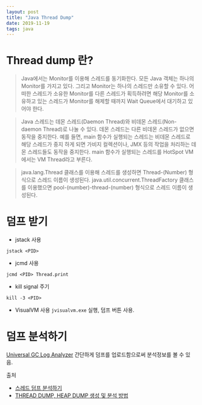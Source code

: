 ```yaml
---
layout: post
title: "Java Thread Dump"
date: 2019-11-19
tags: java
---
```


# Thread dump 란?

> Java에서는 Monitor를 이용해 스레드를 동기화한다. 모든 Java 객체는 하나의 Monitor를 가지고 있다. 그리고 Monitor는 하나의 스레드만 소유할 수 있다. 어떠한 스레드가 소유한 Monitor를 다른 스레드가 획득하려면 해당 Monitor를 소유하고 있는 스레드가 Monitor를 해제할 때까지 Wait Queue에서 대기하고 있어야 한다.

> Java 스레드는 데몬 스레드(Daemon Thread)와 비데몬 스레드(Non-daemon Thread)로 나눌 수 있다. 데몬 스레드는 다른 비데몬 스레드가 없으면 동작을 중지한다. 예를 들면, main 함수가 실행되는 스레드는 비데몬 스레드로 해당 스레드가 중지 하게 되면 가비지 컬렉션이나, JMX 등의 작업을 처리하는 데몬 스레드들도 동작을 중지한다. main 함수가 실행되는 스레드를 HotSpot VM에서는 VM Thread라고 부른다.

> java.lang.Thread 클래스를 이용해 스레드를 생성하면 Thread-(Number) 형식으로 스레드 이름이 생성된다. java.util.concurrent.ThreadFactory 클래스를 이용했으면 pool-(number)-thread-(number) 형식으로 스레드 이름이 생성된다.

# 덤프 받기

- jstack 사용

``` shell
jstack <PID>
```

- jcmd 사용

``` shell
jcmd <PID> Thread.print
```

- kill signal 주기

```
kill -3 <PID>
```

- VisualVM 사용
`jvisualvm.exe` 실행, 덤프 버튼 사용.

# 덤프 분석하기

[Universal GC Log Analyzer](https://gceasy.io/) 간단하게 덤프를 업로드함으로써 분석정보를 볼 수 있음.



출처
- [스레드 덤프 분석하기](https://d2.naver.com/helloworld/10963)
- [THREAD DUMP, HEAP DUMP 생성 및 분석 방법](https://yenaworldblog.wordpress.com/2018/05/09/thread-dump-%EC%83%9D%EC%84%B1-%EB%B0%8F-%EB%B6%84%EC%84%9D-%EB%B0%A9%EB%B2%95/)
